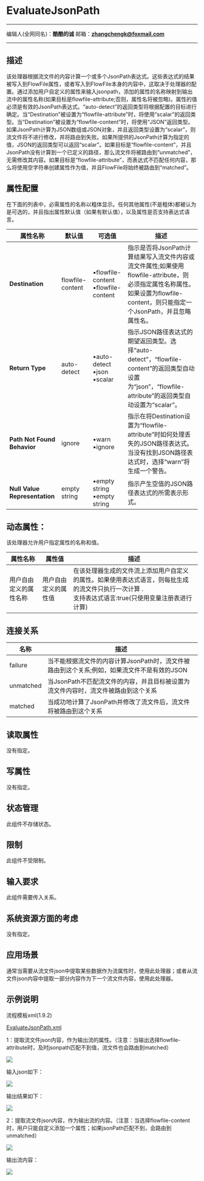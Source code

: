# EvaluateJsonPath
***
编辑人(全网同名)：__**酷酷的诚**__  邮箱：**zhangchengk@foxmail.com** 
***


## 描述

该处理器根据流文件的内容计算一个或多个JsonPath表达式。这些表达式的结果被写入到FlowFile属性，或者写入到FlowFile本身的内容中，这取决于处理器的配置。通过添加用户自定义的属性来输入jsonpath，添加的属性的名称映射到输出流中的属性名称(如果目标是flowfile-attribute;否则，属性名将被忽略)。属性的值必须是有效的JsonPath表达式。“auto-detect”的返回类型将根据配置的目标进行确定。当“Destination”被设置为“flowfile-attribute”时，将使用“scalar”的返回类型。当“Destination”被设置为“flowfile-content”时，将使用“JSON”返回类型。如果JsonPath计算为JSON数组或JSON对象，并且返回类型设置为“scalar”，则流文件将不进行修改，并将路由到失败。如果所提供的JsonPath计算为指定的值，JSON的返回类型可以返回“scalar”。如果目标是“flowfile-content”，并且JsonPath没有计算到一个已定义的路径，那么流文件将被路由到“unmatched”，无需修改其内容。如果目标是“flowfile-attribute”，而表达式不匹配任何内容，那么将使用空字符串创建属性作为值，并且FlowFile将始终被路由到“matched”。

## 属性配置

在下面的列表中，必需属性的名称以粗体显示。任何其他属性(不是粗体)都被认为是可选的，并且指出属性默认值（如果有默认值），以及属性是否支持表达式语言。

|属性名称|默认值|可选值|描述|
|----|----|----|----|
|**Destination**|flowfile-content|▪flowfile-content<br/> ▪flowfile-content|指示是否将JsonPath计算结果写入流文件内容或流文件属性;如果使用flowfile-attribute，则必须指定属性名称属性。如果设置为flowfile-content，则只能指定一个JsonPath，并且忽略属性名。|
|**Return Type**|auto-detect|▪auto-detect<br/> ▪json<br/> ▪scalar|指示JSON路径表达式的期望返回类型。选择“auto-detect”，“flowfile-content”的返回类型自动设置为“json”，“flowfile-attribute”的返回类型自动设置为“scalar”。|
|**Path Not Found Behavior**|ignore|▪warn<br/> ▪ignore|指示在将Destination设置为“flowfile-attribute”时如何处理丢失的JSON路径表达式。当没有找到JSON路径表达式时，选择“warn”将生成一个警告。|
|**Null Value Representation**|empty string|▪empty string<br/> ▪empty string|指示产生空值的JSON路径表达式的所需表示形式。|

## 动态属性：

该处理器允许用户指定属性的名称和值。

|属性名称|属性值|描述|
|----|----|----|
|用户自由定义的属性名称|用户自由定义的属性值|在该处理器生成的文件流上添加用户自定义的属性。如果使用表达式语言，则每批生成的流文件只执行一次计算 .<br>支持表达式语言:true(只使用变量注册表进行计算)|

## 连接关系

|名称|描述|
|----|----|
|failure|当不能根据流文件的内容计算JsonPath时，流文件被路由到这个关系;例如，如果流文件不是有效的JSON|
|unmatched|当JsonPath不匹配流文件的内容，并且目标被设置为流文件内容时，流文件被路由到这个关系|
|matched|当成功地计算了JsonPath并修改了流文件后，流文件将被路由到这个关系|

## 读取属性

没有指定。

## 写属性

没有指定。

## 状态管理

此组件不存储状态。

## 限制

此组件不受限制。

## 输入要求

此组件需要传入关系。

## 系统资源方面的考虑

没有指定。

## 应用场景

通常当需要从流文件json中提取某些数据作为流属性时，使用此处理器；或者从流文件json内容中提取一部分内容作为下一个流文件内容，使用此处理器。

## 示例说明

<p>流程模板xml(1.9.2)</p>
<a href="../template/EvaluateJsonPath.xml" download="EvaluateJsonPath.xml">EvaluateJsonPath.xml</a>

1：提取流文件json内容，作为输出流的属性。（注意：当输出选择flowfile-attribute时，及时jsonpath匹配不到值，流文件也会路由到matched）

![](./image/processors/EvaluateJsonPath/config.png)

输入json如下：

![](./image/processors/EvaluateJsonPath/input.png)

输出结果如下：

![](./image/processors/EvaluateJsonPath/result.png)

2：提取流文件json内容，作为输出流的内容。（注意：当选择flowfile-content时，用户只能自定义添加一个属性；如果jsonPath匹配不到，会路由到unmatched）

![](./image/processors/EvaluateJsonPath/config2.png)

输出流内容：

![](./image/processors/EvaluateJsonPath/result2.png)

